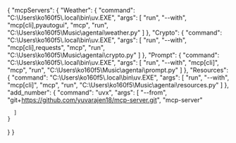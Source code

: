 {
  "mcpServers": {
    "Weather": {
      "command": "C:\\Users\\ko160f5\\.local\\bin\\uv.EXE",
      "args": [
        "run",
        "--with",
        "mcp[cli],pyautogui",
        "mcp",
        "run",
        "C:\\Users\\ko160f5\\Music\\agentai\\weather.py"
      ]
    },
    "Crypto": {
      "command": "C:\\Users\\ko160f5\\.local\\bin\\uv.EXE",
      "args": [
        "run",
        "--with",
        "mcp[cli],requests",
        "mcp",
        "run",
        "C:\\Users\\ko160f5\\Music\\agentai\\crypto.py"
      ]
    },
    "Prompt": {
      "command": "C:\\Users\\ko160f5\\.local\\bin\\uv.EXE",
      "args": [
        "run",
        "--with",
        "mcp[cli]",
        "mcp",
        "run",
        "C:\\Users\\ko160f5\\Music\\agentai\\prompt.py"
      ]
    },
    "Resources": {
      "command": "C:\\Users\\ko160f5\\.local\\bin\\uv.EXE",
      "args": [
        "run",
        "--with",
        "mcp[cli]",
        "mcp",
        "run",
        "C:\\Users\\ko160f5\\Music\\agentai\\resources.py"
      ]
    },
     "add_number": {
      "command": "uvx",
      "args": [
        "--from",
        "git+https://github.com/yuvarajen18/mcp-server.git",
        "mcp-server"
        
      ]
    }
  }
}